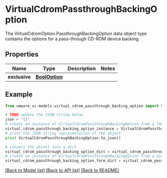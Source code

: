 # VirtualCdromPassthroughBackingOption

The VirtualCdromOption.PassthroughBackingOption data object type contains the options for a pass-through CD-ROM device backing. 

## Properties
Name | Type | Description | Notes
------------ | ------------- | ------------- | -------------
**exclusive** | [**BoolOption**](BoolOption.md) |  | 

## Example

```python
from vmware_vi.models.virtual_cdrom_passthrough_backing_option import VirtualCdromPassthroughBackingOption

# TODO update the JSON string below
json = "{}"
# create an instance of VirtualCdromPassthroughBackingOption from a JSON string
virtual_cdrom_passthrough_backing_option_instance = VirtualCdromPassthroughBackingOption.from_json(json)
# print the JSON string representation of the object
print VirtualCdromPassthroughBackingOption.to_json()

# convert the object into a dict
virtual_cdrom_passthrough_backing_option_dict = virtual_cdrom_passthrough_backing_option_instance.to_dict()
# create an instance of VirtualCdromPassthroughBackingOption from a dict
virtual_cdrom_passthrough_backing_option_form_dict = virtual_cdrom_passthrough_backing_option.from_dict(virtual_cdrom_passthrough_backing_option_dict)
```
[[Back to Model list]](../README.md#documentation-for-models) [[Back to API list]](../README.md#documentation-for-api-endpoints) [[Back to README]](../README.md)


